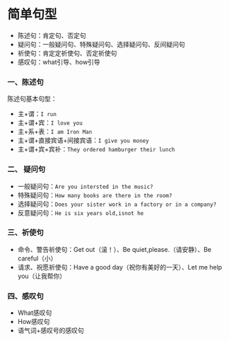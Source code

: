 # 简单句型

- 陈述句：肯定句、否定句
- 疑问句：一般疑问句、特殊疑问句、选择疑问句、反间疑问句
- 祈使句：肯定定祈使句、否定祈使句
- 感叹句：what引导、how引导

### 一、陈述句

陈述句基本句型：

- 主+谓：`I run`
- 主+谓+宾：`I love you`
- 主+系+表：`I am Iron Man`
- 主+谓+直接宾语+间接宾语：`I give you money`
- 主+谓+宾+宾补：`They ordered hamburger their lunch`

### 二、 疑问句

- 一般疑问句：`Are you intersted in the music?`
- 特殊疑问句：`How many books are there in the room?`
- 选择疑问句：`Does your sister work in a factory or in a company?`
- 反意疑问句：`He is six years old,isnot he`

### 三、祈使句

- 命令、警告祈使句：Get out（滚！）、Be quiet,please.（请安静）、Be careful（小）
- 请求、祝愿祈使句：Have a good day（祝你有美好的一天）、Let me help you（让我帮你）

### 四、感叹句

- What感叹句
- How感叹句
- 语气词+感叹号的感叹句
